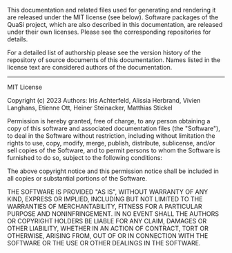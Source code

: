 This documentation and related files used for generating and rendering it are released under the MIT license (see below). Software packages of the QuaSi project, which are also described in this documentation, are released under their own licenses. Please see the corresponding repositories for details.

For a detailed list of authorship please see the version history of the repository of source documents of this documentation. Names listed in the license text are considered authors of the documentation.

________________________________________________________________________________

MIT License

Copyright (c) 2023 Authors: Iris Achterfeld, Alissia Herbrand, Vivien Langhans, Etienne Ott, Heiner Steinacker, Matthias Stickel

Permission is hereby granted, free of charge, to any person obtaining a copy
of this software and associated documentation files (the "Software"), to deal
in the Software without restriction, including without limitation the rights
to use, copy, modify, merge, publish, distribute, sublicense, and/or sell
copies of the Software, and to permit persons to whom the Software is
furnished to do so, subject to the following conditions:

The above copyright notice and this permission notice shall be included in all
copies or substantial portions of the Software.

THE SOFTWARE IS PROVIDED "AS IS", WITHOUT WARRANTY OF ANY KIND, EXPRESS OR
IMPLIED, INCLUDING BUT NOT LIMITED TO THE WARRANTIES OF MERCHANTABILITY,
FITNESS FOR A PARTICULAR PURPOSE AND NONINFRINGEMENT. IN NO EVENT SHALL THE
AUTHORS OR COPYRIGHT HOLDERS BE LIABLE FOR ANY CLAIM, DAMAGES OR OTHER
LIABILITY, WHETHER IN AN ACTION OF CONTRACT, TORT OR OTHERWISE, ARISING FROM,
OUT OF OR IN CONNECTION WITH THE SOFTWARE OR THE USE OR OTHER DEALINGS IN THE
SOFTWARE.